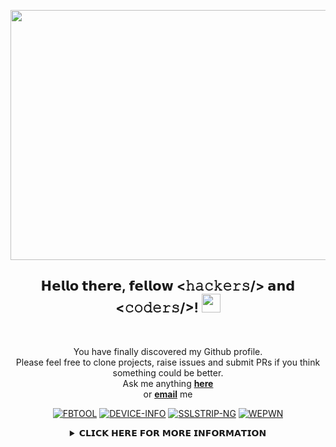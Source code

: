 <div align="center">

<!--![Hack](https://github.com/mkdirlove/mkdirlove/blob/master/main.gif-->
<!--![Hacked](https://media.giphy.com/media/6BoaKX96gLGa1bQ9Ww/giphy.gif)-->
<!--![Hack](https://github.com/mkdirlove/mkdirlove/blob/master/full3.gif)-->
<p align="center"><img src="https://i.giphy.com/RThN0hOS2GO4M.gif" height="400" width="800" /></p> 
                       

<div align="center" width="50">                    

</div>



<h2> 𝗛𝗲𝗹𝗹𝗼 𝘁𝗵𝗲𝗿𝗲, 𝗳𝗲𝗹𝗹𝗼𝘄 <𝚑𝚊𝚌𝚔𝚎𝚛𝚜/> 𝗮𝗻𝗱 <𝚌𝚘𝚍𝚎𝚛𝚜/>! <img src="https://github.com/dheeraj-2000/dheeraj-2000/blob/master/gifs/Hi.gif" width="30px"></h2> <br>

You have finally discovered my Github profile. <br>
Please feel free to clone projects, raise issues and submit PRs if you think something could be better. <br>
Ask me anything <a href="https://github.com/mkdirlove/mkdirlove/issues/new"><b>here</b></a><br>
or <a href="mailto:sanbuenaventurajayson28@gmail.com"><b>email</b></a> me

</div>
<div align="center">
  
<p align="center">
<a href="https://github.com/mkdirlove/FBTOOL"><img title="FBTOOL" src="https://github-readme-stats.vercel.app/api/pin/?username=mkdirlove&repo=FBTOOL&theme=radical"></a>
<a href="https://github.com/mkdirlove/DEVICE-INFO"><img title="DEVICE-INFO" src="https://github-readme-stats.vercel.app/api/pin/?username=mkdirlove&repo=DEVICE-INFO&theme=radical"></a>
<a href="https://github.com/mkdirlove/SSLSTRIP-NG"><img title="SSLSTRIP-NG" src="https://github-readme-stats.vercel.app/api/pin/?username=mkdirlove&repo=SSLSTRIP-NG&theme=radical"></a>
<a href="https://github.com/mkdirlove/WEPWN"><img title="WEPWN" src="https://github-readme-stats.vercel.app/api/pin/?username=mkdirlove&repo=WEPWN&theme=radical"></a>
</p>
  
<details>
<!--<summary>𝗖𝗟𝗜𝗖𝗞 𝗧𝗢 𝗦𝗛𝗢𝗪 𝗚𝗜𝗧𝗛𝗨𝗕 𝗦𝗧𝗔𝗧𝗦 & 𝗦𝗢𝗖𝗜𝗔𝗟 𝗠𝗘𝗗𝗜𝗔</summary>-->
  <summary>𝗖𝗟𝗜𝗖𝗞 𝗛𝗘𝗥𝗘 𝗙𝗢𝗥 𝗠𝗢𝗥𝗘 𝗜𝗡𝗙𝗢𝗥𝗠𝗔𝗧𝗜𝗢𝗡</summary>
  <br>
<p align="center">
    <img alt = "GitHub Stats" src="https://github-readme-stats.vercel.app/api?username=mkdirlove&show_icons=true&theme=radical">
    <br>

𝗦𝗢𝗖𝗜𝗔𝗟 𝗠𝗘𝗗𝗜𝗔

<p align="center">
<a href="https://github.com/mkdirlove"><img title="Github" src="https://img.shields.io/badge/Github-MKDIRLOVE-blue?style=for-the-badge&logo=github"></a>
<a href="https://gitlab.com/mkdirlove"><img title="Gitlab" src="https://img.shields.io/badge/Gitlab-MKDIRLOVE-blue?style=for-the-badge&logo=gitlab"></a>
</p>

<p align="center">
<a href="https://fb.com/mkdirlove.git"><img title="Facebook" src="https://img.shields.io/badge/Facebook-red?style=for-the-badge&logo=facebook"></a>
<a href="https://m.me/mkdirlove.git"><img title="Messenger" src="https://img.shields.io/badge/Messenger-red?style=for-the-badge&logo=messenger"></a>
<a href="https://www.instagram.com/sanbuenaventurajayson28"><img title="Instagram" src="https://img.shields.io/badge/INSTAGRAM-purple?style=for-the-badge&logo=instagram"></a>

𝗚𝗜𝗧𝗛𝗨𝗕 𝗔𝗪𝗔𝗥𝗗𝗦

![trophy](https://github-profile-trophy.vercel.app/?username=ryo-ma&row=2&column=3)

𝗧𝗘𝗖𝗛𝗡𝗢𝗟𝗢𝗚𝗜𝗘𝗦 & 𝗟𝗔𝗡𝗚𝗨𝗔𝗚𝗘𝗦
<!--
![BASH](https://img.shields.io/badge/-BASH-black?style=flat-square&logo=BASH)
![PYTHON](https://img.shields.io/badge/-PYTHON-black?style=flat-square&logo=PYTHON)
![GIT](https://img.shields.io/badge/-GIT-black?style=flat-square&logo=GIT)
![GITHUB](https://img.shields.io/badge/-GITHUB-181717?style=flat-square&logo=GITHUB)
-->


<img src="https://img.shields.io/badge/github%20-%23121011.svg?&style=for-the-badge&logo=github&logoColor=white"/>
<img src="https://img.shields.io/badge/git%20-%23F05033.svg?&style=for-the-badge&logo=git&logoColor=white"/>
<img src="https://img.shields.io/badge/gitlab%20-%23181717.svg?&style=for-the-badge&logo=gitlab&logoColor=white"/>


<img src="https://img.shields.io/badge/python%20-%2314354C.svg?&style=for-the-badge&logo=python&logoColor=white"/>
<img src="https://img.shields.io/badge/c++%20-%2300599C.svg?&style=for-the-badge&logo=c%2B%2B&ogoColor=white"/>
<img src="https://img.shields.io/badge/c%23%20-%23239120.svg?&style=for-the-badge&logo=c-sharp&logoColor=white"/>


<br>
<br>

𝗢𝗧𝗛𝗘𝗥 𝗧𝗘𝗖𝗛𝗡𝗢𝗟𝗢𝗚𝗜𝗘𝗦

![VSCode](https://img.icons8.com/color/30/visual-studio-code-2019.png)![Windows](https://img.icons8.com/color/30/windows-10.png)![Ubuntu](https://img.icons8.com/color/30/ubuntu--v1.png)![Linux](https://img.icons8.com/color/30/linux.png)![Kali Linux](https://img.icons8.com/color/30/kali-linux.png)![Console](https://img.icons8.com/color/30/console.png)

𝗚𝗜𝗧𝗛𝗨𝗕 𝗣𝗔𝗚𝗘 𝗩𝗜𝗦𝗜𝗧𝗢𝗥𝗦

<div align="center">
<p></p>
<img src="https://profile-counter.glitch.me/mkdirlove/count.svg" alt="hit counter" align="center">
</div>


<!-- <img src='https://random-memer.herokuapp.com/' title="Meme" alt="Please refresh the page is the meme doesn't show up."> -->
</p>
</details> 
</div>
